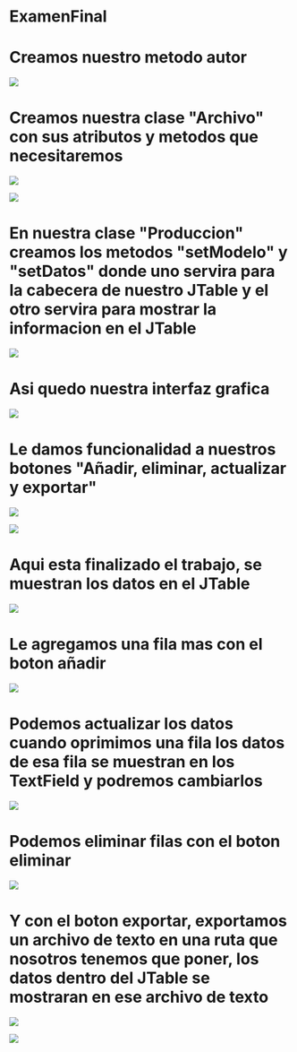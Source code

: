 # ExamenFinal

<h1> Creamos nuestro metodo autor </h1>

![](https://github.com/SebastianNC9/Imagenes/blob/42c32aa8e6bfdb253c9eeb19596532cbacba3054/Screenshot_17.png)

<h1> Creamos nuestra clase "Archivo" con sus atributos y metodos que necesitaremos </h1>

![](https://github.com/SebastianNC9/Imagenes/blob/42c32aa8e6bfdb253c9eeb19596532cbacba3054/Screenshot_18.png)

![](https://github.com/SebastianNC9/Imagenes/blob/42c32aa8e6bfdb253c9eeb19596532cbacba3054/Screenshot_19.png)

<h1> En nuestra clase "Produccion" creamos los metodos "setModelo" y "setDatos" donde uno servira para la cabecera de nuestro JTable y el otro servira para mostrar la informacion en el JTable </h1>

![](https://github.com/SebastianNC9/Imagenes/blob/42c32aa8e6bfdb253c9eeb19596532cbacba3054/Screenshot_20.png)

<h1> Asi quedo nuestra interfaz grafica </h1>

![](https://github.com/SebastianNC9/Imagenes/blob/42c32aa8e6bfdb253c9eeb19596532cbacba3054/Screenshot_21.png)

<h1> Le damos funcionalidad a nuestros botones "Añadir, eliminar, actualizar y exportar" </h1>

![](https://github.com/SebastianNC9/Imagenes/blob/42c32aa8e6bfdb253c9eeb19596532cbacba3054/Screenshot_22.png)

![](https://github.com/SebastianNC9/Imagenes/blob/42c32aa8e6bfdb253c9eeb19596532cbacba3054/Screenshot_23.png)

<h1> Aqui esta finalizado el trabajo, se muestran los datos en el JTable </h1>

![](https://github.com/SebastianNC9/Imagenes/blob/42c32aa8e6bfdb253c9eeb19596532cbacba3054/Screenshot_24.png)

<h1> Le agregamos una fila mas con el boton añadir </h1>

![](https://github.com/SebastianNC9/Imagenes/blob/42c32aa8e6bfdb253c9eeb19596532cbacba3054/Screenshot_25.png)

<h1> Podemos actualizar los datos cuando oprimimos una fila los datos de esa fila se muestran en los TextField y podremos cambiarlos </h1>

![](https://github.com/SebastianNC9/Imagenes/blob/42c32aa8e6bfdb253c9eeb19596532cbacba3054/Screenshot_26.png)

<h1> Podemos eliminar filas con el boton eliminar </h1>

![](https://github.com/SebastianNC9/Imagenes/blob/42c32aa8e6bfdb253c9eeb19596532cbacba3054/Screenshot_27.png)

<h1> Y con el boton exportar, exportamos un archivo de texto en una ruta que nosotros tenemos que poner, los datos dentro del JTable se mostraran en ese archivo de texto </h1>

![](https://github.com/SebastianNC9/Imagenes/blob/42c32aa8e6bfdb253c9eeb19596532cbacba3054/Screenshot_28.png)

![](https://github.com/SebastianNC9/Imagenes/blob/42c32aa8e6bfdb253c9eeb19596532cbacba3054/Screenshot_29.png)


